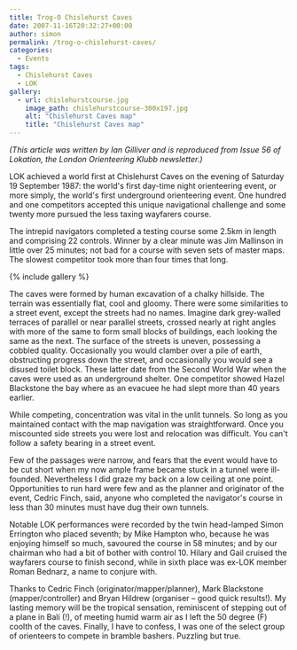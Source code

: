 ```yaml
---
title: Trog-O Chislehurst Caves
date: 2007-11-16T20:32:27+00:00
author: simon
permalink: /trog-o-chislehurst-caves/
categories:
  - Events
tags:
  - Chislehurst Caves
  - LOK
gallery:
  - url: chislehurstcourse.jpg
    image_path: chislehurstcourse-300x197.jpg
    alt: "Chislehurst Caves map"
    title: "Chislehurst Caves map"
---
```

_(This article was written by Ian Gilliver and is reproduced from Issue 56 of Lokation, the London Orienteering Klubb newsletter.)_

LOK achieved a world first at Chislehurst Caves on the evening of Saturday 19 September 1987: the world's first day-time night orienteering event, or more simply, the world's first underground orienteering event. One hundred and one competitors accepted this unique navigational challenge and some twenty more pursued the less taxing wayfarers course.

<!--more-->

The intrepid navigators completed a testing course some 2.5km in length and comprising 22 controls. Winner by a clear minute was Jim Mallinson in little over 25 minutes; not bad for a course with seven sets of master maps. The slowest competitor took more than four times that long.

{% include gallery %}

The caves were formed by human excavation of a chalky hillside. The terrain was essentially flat, cool and gloomy. There were some similarities to a street event, except the streets had no names. Imagine dark grey-walled terraces of parallel or near parallel streets, crossed nearly at right angles with more of the same to form small blocks of buildings, each looking the same as the next. The surface of the streets is uneven, possessing a cobbled quality. Occasionally you would clamber over a pile of earth, obstructing progress down the street, and occasionally you would see a disused toilet block. These latter date from the Second World War when the caves were used as an underground shelter. One competitor showed Hazel Blackstone the bay where as an evacuee he had slept more than 40 years earlier.

While competing, concentration was vital in the unlit tunnels. So long as you maintained contact with the map navigation was straightforward. Once you miscounted side streets you were lost and relocation was difficult. You can't follow a safety bearing in a street event.

Few of the passages were narrow, and fears that the event would have to be cut short when my now ample frame became stuck in a tunnel were ill-founded. Nevertheless I did graze my back on a low ceiling at one point. Opportunities to run hard were few and as the planner and originator of the event, Cedric Finch, said, anyone who completed the navigator's course in less than 30 minutes must have dug their own tunnels.

Notable LOK performances were recorded by the twin head-lamped Simon Errington who placed seventh; by Mike Hampton who, because he was enjoying himself so much, savoured the course in 58 minutes; and by our chairman who had a bit of bother with control 10. Hilary and Gail cruised the wayfarers course to finish second, while in sixth place was ex-LOK member Roman Bednarz, a name to conjure with.

Thanks to Cedric Finch (originator/mapper/planner), Mark Blackstone (mapper/controller) and Bryan Hildrew (organiser &#8211; good quick results!). My lasting memory will be the tropical sensation, reminiscent of stepping out of a plane in Bali (!), of meeting humid warm air as I left the 50 degree (F) coolth of the caves. Finally, I have to confess, I was one of the select group of orienteers to compete in bramble bashers. Puzzling but true.
